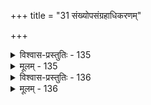 +++
title = "31 संख्योपसंग्रहाधिकरणम्"

+++

<details><summary>विश्वास-प्रस्तुतिः - 135</summary>

135.यस्मिन् पञ्चेति वाक्ये परपरिगणिता विंशतिः पञ्चयुक्ता  
प्रोक्ता सप्तम्यधीतस्त्विह पुरुषगणोऽनन्यनिष्ठोऽस्तु मैवम्।  
आकाशस्य स्वनाम्ना प़ृथगनुकथनात् सप्तमीशक्त्यबाधात्  
षड्विंशोऽह्यत्र सर्वाश्रय इति विधितोऽनूद्यते ब्रह्मताद्यैः॥
</details>

<details><summary>मूलम् - 135</summary>

135.यस्मिन् पञ्चेति वाक्ये परपरिगणिता विंशतिः पञ्चयुक्ता  
प्रोक्ता सप्तम्यधीतस्त्विह पुरुषगणोऽनन्यनिष्ठोऽस्तु मैवम्।  
आकाशस्य स्वनाम्ना प़ृथगनुकथनात् सप्तमीशक्त्यबाधात्  
षड्विंशोऽह्यत्र सर्वाश्रय इति विधितोऽनूद्यते ब्रह्मताद्यैः॥
</details>


<details><summary>विश्वास-प्रस्तुतिः - 136</summary>

136.संज्ञोपाधिस्समासो ह्ययमिति निगमे सप्तसप्तर्षिनीत्या  
प्राणाद्यन्तन्मनोन्तं प्रकरणनियतं पञ्चकं धीन्द्रियाख्यम्।  
ज्योतिश्शब्देन शाखान्तरविदितमिदं न्यूनवादस्तु पूर्यो  
घ्राणं वक्त्यन्नशब्दो रसनमपि सह प्राणशब्दस्त्वगर्थः॥
</details>

<details><summary>मूलम् - 136</summary>

136.संज्ञोपाधिस्समासो ह्ययमिति निगमे सप्तसप्तर्षिनीत्या  
प्राणाद्यन्तन्मनोन्तं प्रकरणनियतं पञ्चकं धीन्द्रियाख्यम्।  
ज्योतिश्शब्देन शाखान्तरविदितमिदं न्यूनवादस्तु पूर्यो  
घ्राणं वक्त्यन्नशब्दो रसनमपि सह प्राणशब्दस्त्वगर्थः॥
</details>